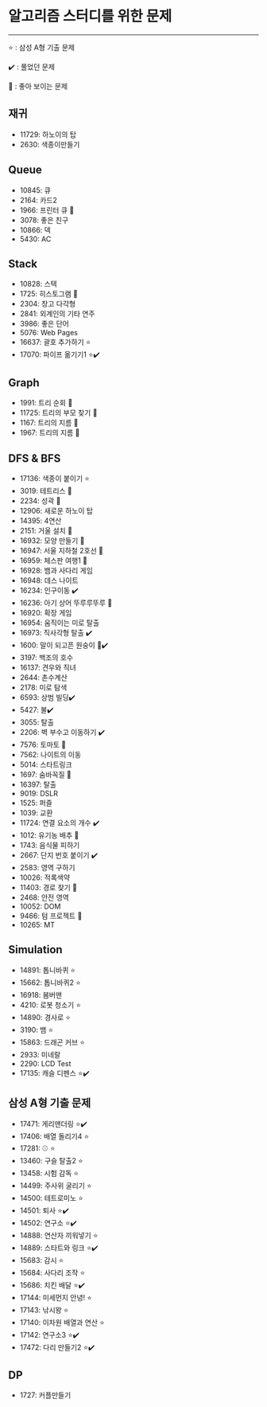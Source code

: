 # 알고리즘 스터디를 위한 문제

---

:star: : 삼성 A형 기출 문제

:heavy_check_mark: : 풀었던 문제

:cherry_blossom: : 좋아 보이는 문제

## 재귀
- 11729: 하노이의 탑
- 2630: 색종이만들기

## Queue

- 10845: 큐
- 2164: 카드2
- 1966: 프린터 큐 :cherry_blossom:
- 3078: 좋은 친구
- 10866: 덱
- 5430: AC



## Stack

- 10828: 스택
- 1725: 히스토그램 :cherry_blossom:
- 2304: 창고 다각형
- 2841: 외계인의 기타 연주
- 3986: 좋은 단어
- 5076: Web Pages
- 16637: 괄호 추가하기 :star:
- 17070: 파이프 옮기기1 :star::heavy_check_mark:



## Graph

- 1991: 트리 순회 :cherry_blossom:
- 11725: 트리의 부모 찾기 :cherry_blossom:
- 1167: 트리의 지름 :cherry_blossom:
- 1967: 트리의 지름 :cherry_blossom:



## DFS & BFS

- 17136: 색종이 붙이기 :star:
- 3019: 테트리스 :cherry_blossom:
- 2234: 성곽 :cherry_blossom:
- 12906: 새로운 하노이 탑
- 14395: 4연산
- 2151: 거울 설치 :cherry_blossom:
- 16932: 모양 만들기 :cherry_blossom:
- 16947: 서울 지하철 2호선 :cherry_blossom:
- 16959: 체스판 여행1 :cherry_blossom:
- 16928: 뱀과 사다리 게임
- 16948: 데스 나이트
- 16234: 인구이동 :heavy_check_mark:
- 16236: 아기 상어 뚜루루뚜루 :cherry_blossom:
- 16920: 확장 게임
- 16954: 움직이는 미로 탈출
- 16973: 직사각형 탈출 :heavy_check_mark:
- 1600: 말이 되고픈 원숭이 :cherry_blossom::heavy_check_mark:
- 3197: 백조의 호수
- 16137: 견우와 직녀
- 2644: 촌수계산
- 2178: 미로 탐색
- 6593: 상범 빌딩:heavy_check_mark:
- 5427: 불:heavy_check_mark:
- 3055: 탈출
- 2206: 벽 부수고 이동하기 :heavy_check_mark:
- 7576: 토마토 :cherry_blossom:
- 7562: 나이트의 이동
- 5014: 스타트링크
- 1697: 숨바꼭질 :cherry_blossom:
- 16397: 탈출
- 9019: DSLR 
- 1525: 퍼즐
- 1039: 교환
- 11724: 연결 요소의 개수 :heavy_check_mark:
- 1012: 유기농 배추 :cherry_blossom:
- 1743: 음식물 피하기
- 2667: 단지 번호 붙이기 :heavy_check_mark:
- 2583: 영역 구하기
- 10026: 적록색약
- 11403: 경로 찾기 :cherry_blossom:
- 2468: 안전 영역 
- 10052: DOM
- 9466: 텀 프로젝트 :cherry_blossom:
- 10265: MT



## Simulation

- 14891: 톱니바퀴 :star:
- 15662: 톱니바퀴2 :star:
- 16918: 봄버맨
- 4210: 로봇 청소기 :star:
- 14890: 경사로 :star:
- 3190: 뱀 :star:
- 15863: 드래곤 커브 :star:
- 2933: 미네랄
- 2290: LCD Test
- 17135: 캐슬 디펜스 :star::heavy_check_mark:



## 삼성 A형 기출 문제

- 17471: 게리맨더링 :star::heavy_check_mark:
- 17406: 배열 돌리기4 :star:
- 17281: ⚾ :star:
- 13460: 구슬 탈출2 :star:
- 13458: 시험 감독 :star:
- 14499: 주사위 굴리기 :star:
- 14500: 테트로미노 :star:
- 14501: 퇴사 :star::heavy_check_mark:
- 14502: 연구소 :star::heavy_check_mark:
- 14888: 연산자 끼워넣기 :star:
- 14889: 스타트와 링크 :star::heavy_check_mark:
- 15683: 감시 :star:
- 15684: 사다리 조작 :star:
- 15686: 치킨 배달 :star::heavy_check_mark:
- 17144: 미세먼지 안녕! :star:
- 17143: 낚시왕 :star:
- 17140: 이차원 배열과 연산 :star:
- 17142: 연구소3 :star::heavy_check_mark:
- 17472: 다리 만들기2 :star::heavy_check_mark:

## DP
- 1727: 커플만들기